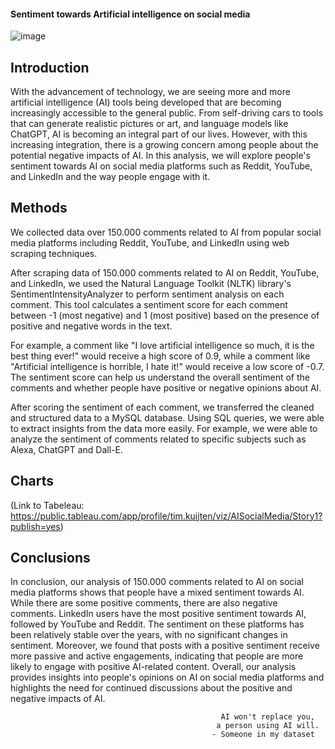 #### Sentiment towards Artificial intelligence on social media

![image](https://user-images.githubusercontent.com/121023453/225805568-765b1375-cfac-4a08-8327-eabff0ffb14d.png)


## Introduction
With the advancement of technology, we are seeing more and more artificial intelligence (AI) tools being developed that are becoming increasingly accessible to the general public. From self-driving cars to tools that can generate realistic pictures or art, and language models like ChatGPT, AI is becoming an integral part of our lives. However, with this increasing integration, there is a growing concern among people about the potential negative impacts of AI. In this analysis, we will explore people's sentiment towards AI on social media platforms such as Reddit, YouTube, and LinkedIn and the way people engage with it.

## Methods
We collected data over 150.000 comments related to AI from popular social media platforms including Reddit, YouTube, and LinkedIn using web scraping techniques.

After scraping data of 150.000 comments related to AI on Reddit, YouTube, and LinkedIn, we used the Natural Language Toolkit (NLTK) library's SentimentIntensityAnalyzer to perform sentiment analysis on each comment. This tool calculates a sentiment score for each comment between -1 (most negative) and 1 (most positive) based on the presence of positive and negative words in the text.

For example, a comment like "I love artificial intelligence so much, it is the best thing ever!" would receive a high score of 0.9, while a comment like "Artificial intelligence is horrible, I hate it!" would receive a low score of -0.7. The sentiment score can help us understand the overall sentiment of the comments and whether people have positive or negative opinions about AI.

After scoring the sentiment of each comment, we transferred the cleaned and structured data to a MySQL database. Using SQL queries, we were able to extract insights from the data more easily. For example, we were able to analyze the sentiment of comments related to specific subjects such as Alexa, ChatGPT and Dall-E.

## Charts
(Link to Tabeleau: https://public.tableau.com/app/profile/tim.kuijten/viz/AISocialMedia/Story1?publish=yes)

## Conclusions
In conclusion, our analysis of 150.000 comments related to AI on social media platforms shows that people have a mixed sentiment towards AI. While there are some positive comments, there are also negative comments. LinkedIn users have the most positive sentiment towards AI, followed by YouTube and Reddit. The sentiment on these platforms has been relatively stable over the years, with no significant changes in sentiment. Moreover, we found that posts with a positive sentiment receive more passive and active engagements, indicating that people are more likely to engage with positive AI-related content. Overall, our analysis provides insights into people's opinions on AI on social media platforms and highlights the need for continued discussions about the positive and negative impacts of AI.

                                                   AI won't replace you,
                                                  a person using AI will.
                                                 - Someone in my dataset
